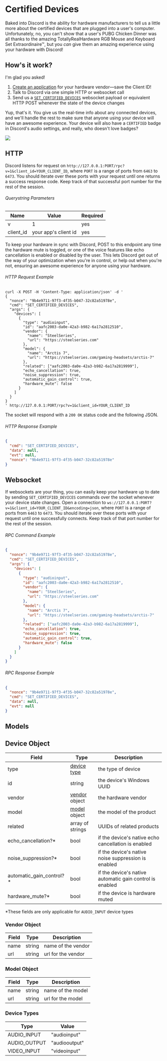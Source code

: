 # Certified Devices

Baked into Discord is the ability for hardware manufacturers to tell us a little more about the certified devices that are plugged into a user's computer. Unfortunately, no, you can't show that a user's PUBG Chicken Dinner was all thanks to the amazing TotallyRealHardware RGB Mouse and Keyboard Set Extraordinaire™, but you _can_ give them an amazing experience using your hardware with Discord!

## How's it work?

I'm glad you asked!

1. [Create an application](https://discordapp.com/developers/applications/me) for your hardware vendor—save the Client ID!
2. Talk to Discord via one simple HTTP or websocket call
3. Send us a [`SET_CERTIFIED_DEVICES`](#DOCS_TOPICS_RPC/set-certified-devices) websocket payload or equivalent HTTP POST whenever the state of the device changes

Yup, that's it. You give us the real-time info about any connected devices, and we'll handle the rest to make sure that anyone using your device will have an awesome experience. Your device will also have a `CERTIFIED` badge in Discord's audio settings, and really, who doesn't love badges?

![](certified-device.png)

## HTTP

Discord listens for request on `http://127.0.0.1:PORT/rpc?v=1&client_id=YOUR_CLIENT_ID`, where `PORT` is a range of ports from `6463` to `6473`. You should iterate over these ports with your request until one returns a success response code. Keep track of that successful port number for the rest of the session.

###### Querystring Parameters

| Name      | Value                | Required |
| --------- | -------------------- | -------- |
| v         | 1                    | yes      |
| client_id | your app's client id | yes      |

To keep your hardware in sync with Discord, POST to this endpoint any time the hardware mute is toggled, or one of the voice features like echo cancellation is enabled or disabled by the user. This lets Discord get out of the way of your optimization when you're in control, or help out when you're not, ensuring an awesome experience for anyone using your hardware.

###### HTTP Request Example

```
curl -X POST -H 'Content-Type: application/json' -d '
{
  "nonce": "9b4e9711-97f3-4f35-b047-32c82a51978e",
  "cmd": "SET_CERTIFIED_DEVICES",
  "args": {
    "devices": [
      {
        "type": "audioinput",
        "id": "aafc2003-da0e-42a3-b982-6a17a2812510",
        "vendor": {
          "name": "SteelSeries",
          "url": "https://steelseries.com"
        },
        "model": {
          "name": "Arctis 7",
          "url": "https://steelseries.com/gaming-headsets/arctis-7"
        },
        "related": ["aafc2003-da0e-42a3-b982-6a17a2819999"],
        "echo_cancellation": true,
        "noise_suppression": true,
        "automatic_gain_control": true,
        "hardware_mute": false
      }
    ]
  }
}
' http://127.0.0.1:PORT/rpc?v=1&client_id=YOUR_CLIENT_ID
```

The socket will respond with a `200 OK` status code and the following JSON.

###### HTTP Response Example

```json
{
  "cmd": "SET_CERTIFIED_DEVICES",
  "data": null,
  "evt": null,
  "nonce": "9b4e9711-97f3-4f35-b047-32c82a51978e"
}
```

## Websocket

If websockets are your thing, you can easily keep your hardware up to date by sending `SET_CERTIFIED_DEVICES` commands over the socket whenever your device state changes. Open a connection to `ws://127.0.0.1:PORT?v=1&client_id=YOUR_CLIENT_ID&encoding=json`, where `PORT` is a range of ports from `6463` to `6473`. You should iterate over these ports with your request until one successfully connects. Keep track of that port number for the rest of the session.

###### RPC Command Example

```json
{
  "nonce": "9b4e9711-97f3-4f35-b047-32c82a51978e",
  "cmd": "SET_CERTIFIED_DEVICES",
  "args": {
    "devices": [
      {
        "type": "audioinput",
        "id": "aafc2003-da0e-42a3-b982-6a17a2812510",
        "vendor": {
          "name": "SteelSeries",
          "url": "https://steelseries.com"
        },
        "model": {
          "name": "Arctis 7",
          "url": "https://steelseries.com/gaming-headsets/arctis-7"
        },
        "related": ["aafc2003-da0e-42a3-b982-6a17a2819999"],
        "echo_cancellation": true,
        "noise_suppression": true,
        "automatic_gain_control": true,
        "hardware_mute": false
      }
    ]
  }
}
```

###### RPC Response Example

```json
{
  "nonce": "9b4e9711-97f3-4f35-b047-32c82a51978e",
  "cmd": "SET_CERTIFIED_DEVICES",
  "data": null,
  "evt": null
}
```

## Models

## Device Object

| Field                    | Type                                                                 | Description                                              |
| ------------------------ | -------------------------------------------------------------------- | -------------------------------------------------------- |
| type                     | [device type](#DOCS_RICH_PRESENCE_CERTIFIED_DEVICES/device-type)     | the type of device                                       |
| id                       | string                                                               | the device's Windows UUID                                |
| vendor                   | [vendor](#DOCS_RICH_PRESENCE_CERTIFIED_DEVICES/vendor-object) object | the hardware vendor                                      |
| model                    | [model](#DOCS_RICH_PRESENCE_CERTIFIED_DEVICES/model-object) object   | the model of the product                                 |
| related                  | array of strings                                                     | UUIDs of related products                                |
| echo_cancellation?*      | bool                                                                 | if the device's native echo cancellation is enabled      |
| noise_suppression?*      | bool                                                                 | if the device's native noise suppression is enabled      |
| automatic_gain_control?* | bool                                                                 | if the device's native automatic gain control is enabled |
| hardware_mute?*          | bool                                                                 | if the device is hardware muted                          |

*These fields are only applicable for `AUDIO_INPUT` device types

### Vendor Object

| Field | Type   | Description        |
| ----- | ------ | ------------------ |
| name  | string | name of the vendor |
| url   | string | url for the vendor |

### Model Object

| Field | Type   | Description       |
| ----- | ------ | ----------------- |
| name  | string | name of the model |
| url   | string | url for the model |

### Device Types

| Type         | Value         |
| ------------ | ------------- |
| AUDIO_INPUT  | "audioinput"  |
| AUDIO_OUTPUT | "audiooutput" |
| VIDEO_INPUT  | "videoinput"  |

